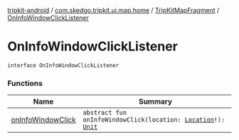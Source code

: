 [tripkit-android](../../../index.md) / [com.skedgo.tripkit.ui.map.home](../../index.md) / [TripKitMapFragment](../index.md) / [OnInfoWindowClickListener](./index.md)

# OnInfoWindowClickListener

`interface OnInfoWindowClickListener`

### Functions

| Name | Summary |
|---|---|
| [onInfoWindowClick](on-info-window-click.md) | `abstract fun onInfoWindowClick(location: `[`Location`](../../../com.skedgo.android.common.model/-location/index.md)`!): `[`Unit`](https://kotlinlang.org/api/latest/jvm/stdlib/kotlin/-unit/index.html) |
